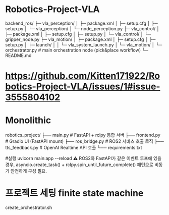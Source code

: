 # Robotics-Project-VLA
backend_ros/
├─ vla_perception/
│  ├─ package.xml
│  ├─ setup.cfg
│  ├─ setup.py
│  └─ vla_perception/
│     └─ node_perception.py
├─ vla_control/
│  ├─ package.xml
│  ├─ setup.cfg
│  ├─ setup.py
│  └─ vla_control/
│     └─ gripper_node.py
├─ vla_motion/
│  ├─ package.xml
│  ├─ setup.cfg
│  ├─ setup.py
│  ├─ launch/
│  │  └─ vla_system_launch.py
│  └─ vla_motion/
│     └─ orchestrator.py   # main orchestration node (pick&place workflow)
└─ README.md

# https://github.com/Kitten171922/Robotics-Project-VLA/issues/1#issue-3555804102

# Monolithic
robotics_project/
├── main.py           # FastAPI + rclpy 통합 서버
├── frontend.py       # Gradio UI (FastAPI mount)
├── ros_bridge.py     # ROS2 서비스 호출 로직
├── tts_feedback.py   # OpenAI Realtime API 호출
└── requirements.txt

#실행
uvicorn main:app --reload
⚠️ ROS2와 FastAPI가 같은 이벤트 루프에 있을 경우,
asyncio.create_task() + rclpy.spin_until_future_complete() 패턴으로 비동기 안전하게 구성 필요.

# 프로젝트 세팅 finite state machine
create_orchestrator.sh

